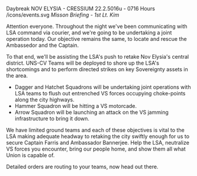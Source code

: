 Daybreak
NOV ELYSIA - CRESSIUM
22.2.5016u - 0716 Hours
/icons/events.svg
*Misson Briefing - 1st Lt. Kim*

Attention everyone. Throughout the night we've been communicating with LSA command via courier, and we're going to be undertaking a joint operation today. Our objective remains the same, to locate and rescue the Ambassedor and the Captain.

To that end, we'll be assisting the LSA's push to retake Nov Elysia's central district. UNS-CV Teams will be deployed to shore up the LSA's shortcomings and to perform directed strikes on key Sovereignty assets in the area.
- Dagger and Hatchet Squadrons will be undertaking joint operations with LSA teams to flush out entrenched VS forces occupying choke-points along the city highways.
- Hammer Squadron will be hitting a VS motorcade.
- Arrow Squadron will be launching an attack on  the VS jamming infrastructure to bring it down.

We have limited ground teams and each of these objectives is vital to the LSA making adequate headway to retaking the city swiftly enough for us to secure Captain Farris and Ambassador Bannerjee. Help the LSA, neutralize VS forces you encounter, bring our people home, and show them all what Union is capable of.

Detailed orders are routing to your teams, now head out there.